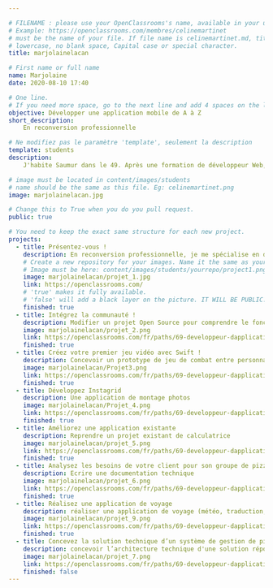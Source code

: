 ```yaml
---

# FILENAME : please use your OpenClassrooms's name, available in your url.
# Example: https://openclassrooms.com/membres/celinemartinet
# must be the name of your file. If file name is celinemartinet.md, title is celinemartinet.
# lowercase, no blank space, Capital case or special character.
title: marjolainelacan

# First name or full name
name: Marjolaine
date: 2020-08-10 17:40

# One line.
# If you need more space, go to the next line and add 4 spaces on the left, as in 'description'.
objective: Développer une application mobile de A à Z
short_description: 
    En reconversion professionnelle

# Ne modifiez pas le paramètre 'template', seulement la description
template: students
description: 
    J'habite Saumur dans le 49. Après une formation de développeur Web, je me lance dans le développement mobile.

# image must be located in content/images/students
# name should be the same as this file. Eg: celinemartinet.png
image: marjolainelacan.jpg

# Change this to True when you do you pull request.
public: true

# You need to keep the exact same structure for each new project.
projects:
  - title: Présentez-vous !
    description: En reconversion professionnelle, je me spécialise en développement mobile
    # Create a new repository for your images. Name it the same as your nickname and profile picture.
    # Image must be here: content/images/students/yourrepo/project1.png
    image: marjolainelacan/projet_1.jpg
    link: https://openclassrooms.com/
    # 'true' makes it fully available.
    # 'false' will add a black layer on the picture. IT WILL BE PUBLIC!
    finished: true
  - title: Intégrez la communauté !
    description: Modifier un projet Open Source pour comprendre le fonctionnement de Git, Github et pull requests
    image: marjolainelacan/projet_2.png
    link: https://openclassrooms.com/fr/paths/69-developpeur-dapplication-ios
    finished: true
  - title: Créez votre premier jeu vidéo avec Swift !
    description: Concevoir un prototype de jeu de combat entre personnages avec Swift
    image: marjolainelacan/Projet3.png
    link: https://openclassrooms.com/fr/paths/69-developpeur-dapplication-ios
    finished: true
  - title: Développez Instagrid
    description: Une application de montage photos
    image: marjolainelacan/Projet_4.png
    link: https://openclassrooms.com/fr/paths/69-developpeur-dapplication-ios
    finished: true
  - title: Améliorez une application existante
    description: Reprendre un projet existant de calculatrice
    image: marjolainelacan/projet_5.png
    link: https://openclassrooms.com/fr/paths/69-developpeur-dapplication-ios
    finished: true
  - title: Analysez les besoins de votre client pour son groupe de pizzerias
    description: Ecrire une documentation technique
    image: marjolainelacan/projet_6.png
    link: https://openclassrooms.com/fr/paths/69-developpeur-dapplication-ios
    finished: true
  - title: Réalisez une application de voyage
    description: réaliser une application de voyage (météo, traduction, taux de change)
    image: marjolainelacan/projet_9.png
    link: https://openclassrooms.com/fr/paths/69-developpeur-dapplication-ios
    finished: true
  - title: Concevez la solution technique d’un système de gestion de pizzeria
    description: concevoir l’architecture technique d'une solution répondant aux besoins du client
    image: marjolainelacan/projet_7.png
    link: https://openclassrooms.com/fr/paths/69-developpeur-dapplication-ios
    finished: false
---
```

